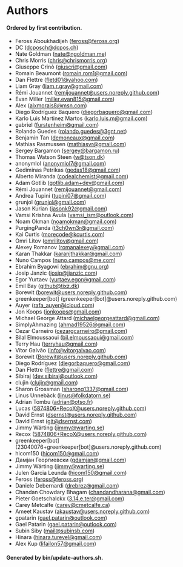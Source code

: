 # Authors

#### Ordered by first contribution.

- Feross Aboukhadijeh (feross@feross.org)
- DC (dcposch@dcpos.ch)
- Nate Goldman (nate@ngoldman.me)
- Chris Morris (chris@chrismorris.org)
- Giuseppe Crinò (giuscri@gmail.com)
- Romain Beaumont (romain.rom1@gmail.com)
- Dan Flettre (fletd01@yahoo.com)
- Liam Gray (liam.r.gray@gmail.com)
- Rémi Jouannet (remijouannet@users.noreply.github.com)
- Evan Miller (miller.evan815@gmail.com)
- Alex (alxmorais8@msn.com)
- Diego Rodríguez Baquero (diegorbaquero@gmail.com)
- Karlo Luis Martinez Martos (karlo.luis.m@gmail.com)
- gabriel (furstenheim@gmail.com)
- Rolando Guedes (rolando.guedes@3gnt.net)
- Benjamin Tan (demoneaux@gmail.com)
- Mathias Rasmussen (mathiasvr@gmail.com)
- Sergey Bargamon (sergey@bargamon.ru)
- Thomas Watson Steen (w@tson.dk)
- anonymlol (anonymlol7@gmail.com)
- Gediminas Petrikas (gedas18@gmail.com)
- Alberto Miranda (codealchemist@gmail.com)
- Adam Gotlib (gotlib.adam+dev@gmail.com)
- Rémi Jouannet (remijouannet@gmail.com)
- Andrea Tupini (tupini07@gmail.com)
- grunjol (grunjol@gmail.com)
- Jason Kurian (jasonk92@gmail.com)
- Vamsi Krishna Avula (vamsi_ism@outlook.com)
- Noam Okman (noamokman@gmail.com)
- PurgingPanda (t3ch0wn3r@gmail.com)
- Kai Curtis (morecode@kcurtis.com)
- Omri Litov (omrilitov@gmail.com)
- Alexey Romanov (romanalexey@gmail.com)
- Karan Thakkar (karanjthakkar@gmail.com)
- Nuno Campos (nuno.campos@me.com)
- Ebrahim Byagowi (ebrahim@gnu.org)
- Josip Janzic (josip@jjanzic.com)
- Egor Yurtaev (yurtaev.egor@gmail.com)
- Emil Bay (github@tixz.dk)
- Borewit (borewit@users.noreply.github.com)
- greenkeeper[bot] (greenkeeper[bot]@users.noreply.github.com)
- Auyer (rafa_auyer@icloud.com)
- Jon Koops (jonkoops@gmail.com)
- Michael George Attard (michaelgeorgeattard@gmail.com)
- SimplyAhmazing (ahmad19526@gmail.com)
- Cezar Carneiro (cezargcarneiro@gmail.com)
- Bilal Elmoussaoui (bil.elmoussaoui@gmail.com)
- Terry Hau (terryhau@gmail.com)
- Vítor Galvão (info@vitorgalvao.com)
- Borewit (Borewit@users.noreply.github.com)
- Diego Rodríguez (diegorbaquero@gmail.com)
- Dan Flettre (flettre@gmail.com)
- Sibiraj (dev.sibiraj@outlook.com)
- clujin (clujin@gmail.com)
- Sharon Grossman (sharong1337@gmail.com)
- Linus Unnebäck (linus@folkdatorn.se)
- Adrian Tombu (adrian@otso.fr)
- Lucas (5874806+RecoX@users.noreply.github.com)
- David Ernst (dsernst@users.noreply.github.com)
- David Ernst (git@dsernst.com)
- Jimmy Wärting (jimmy@warting.se)
- Recox (5874806+RecoX@users.noreply.github.com)
- greenkeeper[bot] (23040076+greenkeeper[bot]@users.noreply.github.com)
- hicom150 (hicom150@gmail.com)
- Дамјан Георгиевски (gdamjan@gmail.com)
- Jimmy Wärting (jimmy@warting.se)
- Julen Garcia Leunda (hicom150@gmail.com)
- Feross (feross@feross.org)
- Daniele Debernardi (drebrez@gmail.com)
- Chandan Chowdary Bhagam (chandandharana@gmail.com)
- Pieter Goetschalckx (3.14.e.ter@gmail.com)
- Carey Metcalfe (carey@cmetcalfe.ca)
- Ameet Kaustav (akaustav@users.noreply.github.com)
- gpatarin (gael.patarin@outlook.com)
- Gael Patarin (gael.patarin@outlook.com)
- Subin Siby (mail@subinsb.com)
- Hinara (hinara.turevel@gmail.com)
- Alex Kup (lifailon57@gmail.com)

#### Generated by bin/update-authors.sh.
